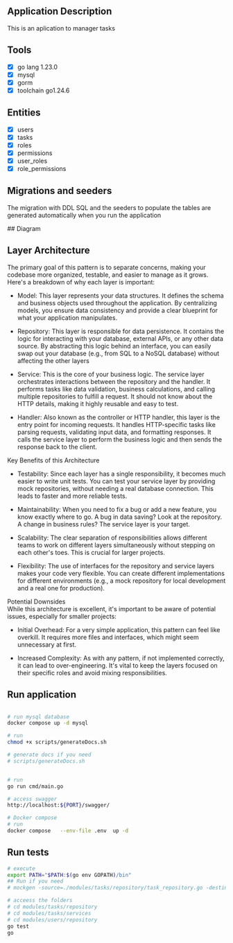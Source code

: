 <!-- go install github.com/swaggo/swag/cmd/swag@latest
export PATH=$PATH:$(go env GOPATH)/bin
source ~/.bashrc  # ou source ~/.zshrc
swag init --generalInfo cmd/main.go --output docs
Gorm -->

## Application Description
<p> This is an aplication to manager tasks</p>

## Tools

- [x]   go lang 1.23.0
- [x]   mysql
- [x]   gorm
- [x]   toolchain go1.24.6

## Entities

- [x]   users
- [x]   tasks
- [x]   roles
- [x]   permissions
- [x]   user_roles
- [x]   role_permissions

## Migrations and seeders
<p> The migration with DDL SQL and the seeders to populate the tables are generated automatically when you run the application</p>
## Diagram


## Layer Architecture

<p> The primary goal of this pattern is to separate concerns, making your codebase more organized, testable, and easier to manage as it grows. Here's a breakdown of why each layer is important:</p>

* Model: This layer represents your data structures. It defines the schema and business objects used throughout the application. By centralizing models, you ensure data consistency and provide a clear blueprint for what your application manipulates.

* Repository: This layer is responsible for data persistence. It contains the logic for interacting with your database, external APIs, or any other data source. By abstracting this logic behind an interface, you can easily swap out your database (e.g., from SQL to a NoSQL database) without affecting the other layers

* Service: This is the core of your business logic. The service layer orchestrates interactions between the repository and the handler. It performs tasks like data validation, business calculations, and calling multiple repositories to fulfill a request. It should not know about the HTTP details, making it highly reusable and easy to test.

* Handler: Also known as the controller or HTTP handler, this layer is the entry point for incoming requests. It handles HTTP-specific tasks like parsing requests, validating input data, and formatting responses. It calls the service layer to perform the business logic and then sends the response back to the client.

<p>Key Benefits of this Architecture</p>

* Testability: Since each layer has a single responsibility, it becomes much easier to write unit tests. You can test your service layer by providing mock repositories, without needing a real database connection. This leads to faster and more reliable tests.

* Maintainability: When you need to fix a bug or add a new feature, you know exactly where to go. A bug in data saving? Look at the repository. A change in business rules? The service layer is your target.

* Scalability: The clear separation of responsibilities allows different teams to work on different layers simultaneously without stepping on each other's toes. This is crucial for larger projects.

* Flexibility: The use of interfaces for the repository and service layers makes your code very flexible. You can create different implementations for different environments (e.g., a mock repository for local development and a real one for production).

<p>
Potential Downsides </br>
While this architecture is excellent, it's important to be aware of potential issues, especially for smaller projects:
</p>

* Initial Overhead: For a very simple application, this pattern can feel like overkill. It requires more files and interfaces, which might seem unnecessary at first.

* Increased Complexity: As with any pattern, if not implemented correctly, it can lead to over-engineering. It's vital to keep the layers focused on their specific roles and avoid mixing responsibilities.


## Run application
```bash

# run mysql database
docker compose up -d mysql

# run
chmod +x scripts/generateDocs.sh

# generate docs if you need
# scripts/generateDocs.sh


# run
go run cmd/main.go

# access swagger
http://localhost:${PORT}/swagger/

# Docker compose
# run
docker compose   --env-file .env  up -d

````

## Run tests
```bash
# execute
export PATH="$PATH:$(go env GOPATH)/bin"
## Run if you need
# mockgen -source=./modules/tasks/repository/task_repository.go -destination=./modules/tasks/repository/mocks/mock_task_repository.go

# acceess the folders
# cd modules/tasks/repository 
# cd modules/tasks/services
# cd modules/users/repository 
go test
go 
```
